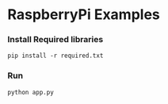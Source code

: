 # RaspberryPi Examples

### Install Required libraries
   `pip install -r required.txt`
 
### Run 
  `python app.py`